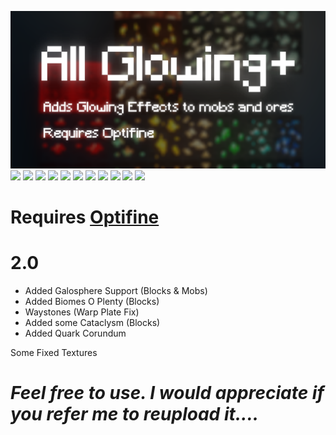  ![](.demos/all_glowing_banner.png)
 ![](https://raw.githubusercontent.com/Bksp/All-Glowing-Plus/main/.demos/ores.png)
 ![](https://github.com/Bksp/All-Glowing-Plus/blob/main/.demos/minecraft_adds.png)
 ![](https://raw.githubusercontent.com/Bksp/All-Glowing-Plus/main/.demos/create%20zinc%20cut.png)
 ![](https://raw.githubusercontent.com/Bksp/All-Glowing-Plus/main/.demos/galosphere%20silver%20cut.png)
 ![](https://raw.githubusercontent.com/Bksp/All-Glowing-Plus/main/.demos/galosphere%20blocks.png)
 ![](https://raw.githubusercontent.com/Bksp/All-Glowing-Plus/main/.demos/waystone%20warpplate%20cut.png)
 ![](https://github.com/Bksp/All-Glowing-Plus/blob/main/.demos/cataclysm_void.png)
 ![](https://github.com/Bksp/All-Glowing-Plus/blob/main/.demos/pure%20crystals%20alt.png)
 ![](https://github.com/Bksp/All-Glowing-Plus/blob/main/.demos/quark_corundum.png)
 ![](https://github.com/Bksp/All-Glowing-Plus/blob/main/.demos/thermal_series.png)
 ![](https://github.com/Bksp/All-Glowing-Plus/blob/main/.demos/thermal_series_b.png)

# Requires [Optifine](https://www.optifine.net/downloads)
# 2.0

+ Added Galosphere Support (Blocks & Mobs)
+ Added Biomes O Plenty (Blocks)
+ Waystones (Warp Plate Fix)
+ Added some Cataclysm (Blocks)
+ Added Quark Corundum

Some Fixed Textures
# _Feel free to use. I would appreciate if you refer me to reupload it...._
